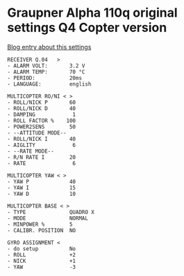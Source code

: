 # Graupner Alpha 110q original settings Q4 Copter version

[Blog entry about this settings](https://asciich.ch/wordpress/graupner-alpha100q-werkseinstellungen-copter-firmware-q4/)

```
RECEIVER Q.04   >
- ALARM VOLT:       3.2 V
- ALARM TEMP:       70 °C
- PERIOD:           20ms
- LANGUAGE:         english

MULTICOPTER RO/NI < >
- ROLL/NICK P       60
- ROLL/NICK D       40
- DAMPING            1
- ROLL FACTOR %    100
- POWER2SENS        50
- --ATTITUDE MODE--
- ROLL/NICK I       40
- AIGLITY            6
- --RATE MODE--
- R/N RATE I        20
- RATE               6

MULTICOPTER YAW < >
- YAW P             40
- YAW I             15
- YAW D             10

MULTICOPTER BASE < >
- TYPE              QUADRO X
- MODE              NORMAL
- MINPOWER %        5
- CALIBR. POSITION  NO

GYRO ASSIGNMENT <
- do setup          No
- ROLL              +2
- NICK              +1
- YAW               -3
```